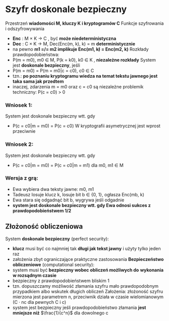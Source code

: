 # Szyfr doskonale bezpieczny
Przestrzeń **wiadomości M, kluczy K i kryptogramów C**
Funkcje szyfrowania i odszyfrowywania
- **Enc** : M × K → C , być **może niedeterministyczna**
- **Dec** : C × K → M, Dec(Enc(m, k), k) = m **deterministycznie**
- na pewno **m1 =/= m2 implikuje Enc(m1, k)̸ = Enc(m2, k)**
Rozkłady prawdopodobieństwa:
- P(m = m0), m0 ∈ M, P(k = k0), k0 ∈ K , **niezależne rozkłady**
System jest **doskonale bezpieczny**, jeśli
- P(m = m0) = P(m = m0|c = c0), c0 ∈ C
- tzn.: **po poznaniu kryptogramu wiedza na temat tekstu jawnego jest taka sama jak przedtem**
- inaczej, zdarzenia m = m0 oraz c = c0 są niezależne
problemik techniczny: P(c = c0) > 0

### Wniosek 1:
System jest doskonale bezpieczny wtt. gdy
- P(c = c0|m = m0) = P(c = c0)
W kryptografii asymetrycznej jest wprost przeciwnie

### Wniosek 2:
System jest doskonale bezpieczny wtt. gdy
- P(c = c0|m = m0) = P(c = c0|m = m1) dla m0, m1 ∈ M

### Wersja z grą:
- Ewa wybiera dwa teksty jawne: m0, m1
- Tadeusz losuje klucz k, losuje bit b ∈ {0, 1}, ogłasza Enc(mb, k)
- Ewa stara się odgadnąć bit b, wygrywa jeśli odgadnie
- **system jest doskonale bezpieczny wtt. gdy Ewa odnosi sukces z prawdopodobieństwem 1/2**

## Złożoność obliczeniowa
System **doskonale bezpieczny** (perfect security):
- **klucz** musi być co najmniej tak **długi jak tekst jawny** i użyty tylko jeden raz
- założenia zbyt ograniczające praktyczne zastosowania
**Bezpieczeństwo obliczeniowe** (computational security):
- system musi być **bezpieczny wobec obliczeń możliwych do**
**wykonania w rozsądnym czasie**
- bezpieczny z prawdopodobieństwem bliskim 1
- tzn. dopuszczamy możliwość złamania szyfru mało prawdopodobnym przypadkiem albo wskutek długich obliczeń
Założenia: złożoność szyfru mierzona jest parametrem n, przeciwnik działa w czasie wielomianowym (C · nc dla pewnych C i c)
- system jest bezpieczny jeśli prawdopodobieństwo złamania **jest mniejsze niż** $\frac{1}{c^n}$ dla dowolnego c